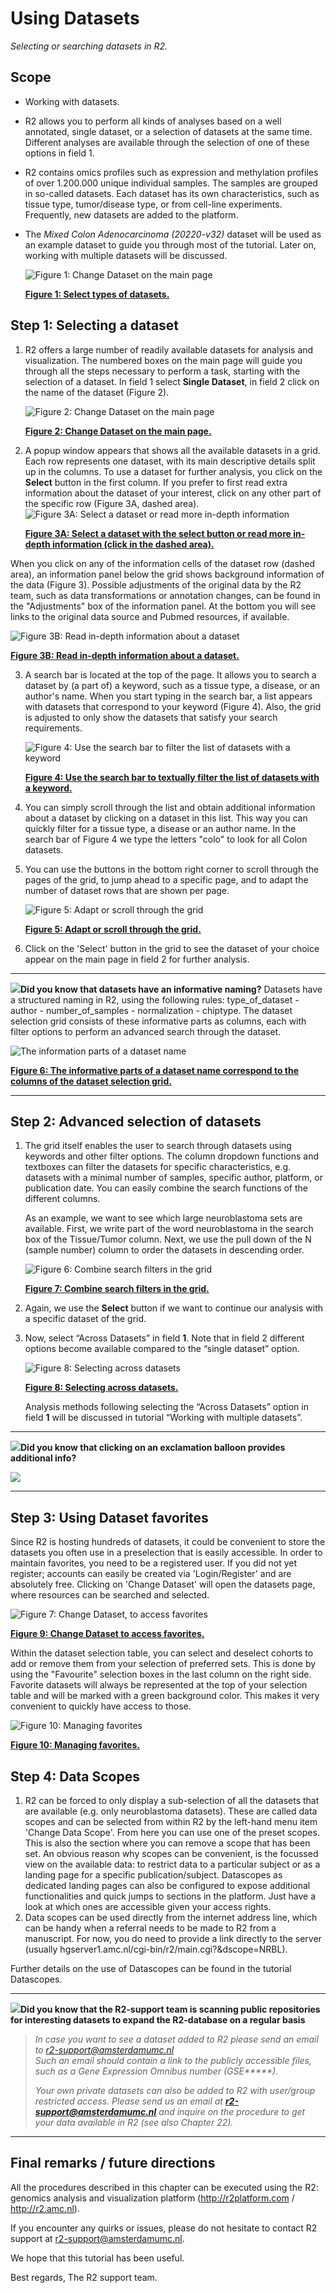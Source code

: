 <a id="using_datasets"> </a>

Using Datasets
==============

*Selecting or searching datasets in R2.*

Scope
-----

- Working with datasets.
- R2 allows you to perform all kinds of analyses based on a well
    annotated, single dataset, or a selection of datasets at the
    same time. Different analyses are available through the selection
    of one of these options in field 1.
- R2 contains omics profiles such as expression and methylation profiles of over 1.200.000 unique
    individual samples. The samples are grouped in so-called datasets. Each dataset has its own characteristics, 
    such as tissue type, tumor/disease type, or from cell-line experiments. Frequently, new datasets are added to the platform.
- The *Mixed Colon Adenocarcinoma (20220-v32)* dataset will be used as an example dataset to guide you
    through most of the tutorial. Later on, working with multiple
    datasets will be discussed.

   ![](_static/images/Usingdatasets/Usingdatasets_type.png "Figure 1: Change Dataset on the main page")

   [**Figure 1: Select types of datasets.**](_static/images/Usingdatasets_type.png)



Step 1: Selecting a dataset
---------------

1. R2 offers a large number of readily available datasets for analysis and visualization.
    The numbered boxes on the main page will guide you through all the steps necessary to perform a task, starting
    with the selection of a dataset. In field 1 select **Single Dataset**, in field 2 click on the name of the dataset (Figure 2).
	
    ![](_static/images/Usingdatasets/UsingDataset_selectv1c.png "Figure 2: Change Dataset on the main page")
	
    [**Figure 2: Change Dataset on the main page.**](_static/images/UsingDataset_selectv1a.png)

	
2. A popup window appears that shows all the available datasets in a grid. Each row represents one dataset, with its 
   main descriptive details split up in the columns. To use a dataset for further analysis, you click on the **Select** button in the first column. 
   If you prefer to first read extra information about the dataset of your interest, click on any other part of the specific row (Figure 3A, dashed area).
   ![](_static/images/Usingdatasets/UsingDataset_select_selectbutton.png "Figure 3A: Select a dataset or read more in-depth information")

   [**Figure 3A: Select a dataset with the select button or read more in-depth information (click in the dashed area).**](_static/images/Usingdatasets/UsingDataset_select_selectbutton.png)  

 When you click on any of the information cells of the dataset row (dashed area), an information panel below the grid 
 shows background information of the data (Figure 3). Possible adjustments of the original data by the R2 team, such as 
 data transformations or annotation changes, can be found in the "Adjustments" box of the information panel. At the bottom 
 you will see links to the original data source and Pubmed resources, if available. 

![](_static/images/Usingdatasets/UsingDataset_click_information.png "Figure 3B: Read in-depth information about a dataset")
	
[**Figure 3B:  Read in-depth information about a dataset.**](_static/images/Usingdatasets/UsingDataset_click_information.png) 

3. A search bar is located at the top of the page. It allows you to search a dataset by (a part of) a keyword, such as a tissue type, 
   a disease, or an author's name. When you start typing in the search bar, a list appears with datasets that 
   correspond to your keyword (Figure 4). Also, the grid is adjusted to only show the datasets that satisfy your search requirements.

   ![](_static/images/Usingdatasets/UsingDataset_select_dropdown_textvc.png "Figure 4: Use the search bar to filter the list of datasets with a keyword")

   [**Figure 4: Use the search bar to textually filter the list of datasets with a keyword.**](_static/images/Usingdatasets/UsingDataset_select_dropdown_text.png)  
   
4. You can simply scroll through the list and obtain additional information about a dataset by clicking on a dataset in this list.
   This way you can quickly filter for a tissue type, a disease or an author name. In the search bar of Figure 4 we type the letters "colo" to look for all Colon datasets. 
   
5. You can use the buttons in the bottom right corner to scroll through the pages of the grid, to jump ahead to a specific page, and to adapt the number of dataset rows that are shown per page. 

    ![](_static/images/Usingdatasets/UsingDataset_scroll_through_grid.png "Figure 5: Adapt or scroll through the grid")
	
    [**Figure 5: Adapt or scroll through the grid.**](_static/images/Usingdatastes/UsingDataset_scroll_through_grid.png) 
    
6. Click on the 'Select' button in the grid to see the dataset of your choice appear on the main page in field 2 for further analysis.



----------

  ![](_static/images/R2d2_logo.png)**Did you know that datasets have an informative naming?**   Datasets have a structured naming in R2, using the following rules: type_of_dataset - author - number_of_samples - normalization - chiptype. The dataset selection grid consists of these informative parts as columns, each with filter options to perform an advanced search through the dataset.

  ![](_static/images/Usingdatasets/UsingDataset_understanding_dataset_names.png "The information parts of a dataset name")
	
  [**Figure 6: The informative parts of a dataset name correspond to the columns of the dataset selection grid.**](_static/images/Usingdatasets/UsingDataset_understanding_dataset_names.png) 

----------


Step 2: Advanced selection of datasets
---------------

1. The grid itself enables the user to search through datasets using keywords and other filter options. 
   The column dropdown functions and textboxes can filter the datasets for specific characteristics, e.g. datasets 
   with a minimal number of samples, specific author, platform, or publication date. You can easily combine the 
   search functions of the different columns.  
  
   As an example, we want to see which large neuroblastoma sets are available. First, we write part of the word 
   neuroblastoma in the search box of the Tissue/Tumor column. Next, we use the pull down of the N (sample number) column 
   to order the datasets in descending order. 
	
    ![](_static/images/Usingdatasets/UsingDataset_combine_grid_filters.png "Figure 6: Combine search filters in the grid")
	
    [**Figure 7: Combine search filters in the grid.**](_static/images/Usingdatasets/UsingDataset_combine_grid_filters.png)
	
2. Again, we use the **Select** button if we want to continue our analysis with a specific dataset of the grid. 
	
3. Now, select “Across Datasets” in field **1**. Note that in field 2
    different options become available compared to the “single
    dataset” option.
   
    ![](_static/images/Usingdatasets/UsingDatasets_SelectAcrossDatasetsInR2v1.png "Figure 8: Selecting across datasets")
	
    [**Figure 8: Selecting across datasets.**](_static/images/Usingdatasets/UsingDatasets_SelectAcrossDatasetsInR2v1.png)
	
    Analysis methods following selecting the “Across Datasets” option in field **1** will be discussed in tutorial “Working with multiple datasets”.  


-------------
 ![](_static/images/R2d2_logo.png)**Did you know that clicking on an exclamation balloon provides additional info?**      

 ![](_static/images/Usingdatasets/UsingDatasets_information_balloonv1a.png)

-------------


Step 3: Using Dataset favorites
---------------

Since R2 is hosting hundreds of datasets, it could be convenient to store the datasets you often use in a preselection that 
is easily accessible. In order to maintain favorites, you need to be a registered user. If you did not yet register; 
accounts can easily be created via 'Login/Register' and are absolutely free. Clicking on 'Change Dataset' will open the 
datasets page, where resources can be searched and selected.

![](_static/images/Usingdatasets/UsingDataset_selectv1a.png  "Figure 7: Change Dataset, to access favorites")
	
[**Figure 9: Change Dataset to access favorites.**](_static/images/Usingdatasets/UsingDataset_selectv1a.png)

Within the dataset selection table, you can select and deselect cohorts to add or remove them from your selection of 
preferred sets. This is done by using the "Favourite" selection boxes in the last column on the right side. Favorite 
datasets will always be represented at the top of your selection table and will be marked with a green background 
color. This makes it very convenient to quickly have access to those. 

![](_static/images/Usingdatasets/UsingDataset_selectfav.png "Figure 10: Managing favorites")
	
[**Figure 10: Managing favorites.**](_static/images/Usingdatasets/UsingDataset_selectfav.png)


Step 4: Data Scopes
---------------

1. R2 can be forced to only display a sub-selection of all the datasets that are available (e.g. only neuroblastoma datasets). 
    These are called data scopes and can be selected from within R2 by the left-hand menu item 'Change Data Scope'. 
    From here you can use one of the preset scopes. 
    This is also the section where you can remove a scope that has been set. 
    An obvious reason why scopes can be convenient, is the focussed view on the available data: 
    to restrict data to a particular subject or as a landing page for a specific publication/subject.
    Datascopes as dedicated landing pages can also be configured to expose additional functionalities and quick jumps to sections in the platform. 
    Just have a look at which ones are accessible given your access rights.  
2. Data scopes can be used directly from the internet address line, which can be handy when a referral needs to be made to R2 from a manuscript. For now, you do need to provide a link directly to the server (usually hgserver1.amc.nl/cgi-bin/r2/main.cgi?&dscope=NRBL).  

Further details on the use of Datascopes can be found in the tutorial Datascopes.   

----------
 ![](_static/images/R2d2_logo.png)**Did you know that the R2-support team is scanning public repositories for interesting datasets to expand the R2-database on a regular basis**      

> *In case you want to see a dataset added to R2 please send an email to r2-support@amsterdamumc.nl  
> Such an email should contain a link to the publicly accessible files, such as a Gene Expression Omnibus number (GSE\*\*\*\*\*).* 
>
> *Your own private datasets can also be added to R2 with user/group restricted access. Please send us an email at* ***<r2-support@amsterdamumc.nl>*** *and inquire on the procedure to get your data available in R2 (see also Chapter 22).*

---------------



Final remarks / future directions
---------------------------------


All the procedures described in this chapter can be executed using the R2: genomics analysis and visualization platform (http://r2platform.com / http://r2.amc.nl).

If you encounter any quirks or issues, please do not hesitate to contact R2 support at r2-support@amsterdamumc.nl.

We hope that this tutorial has been useful.

Best regards,
The R2 support team.



